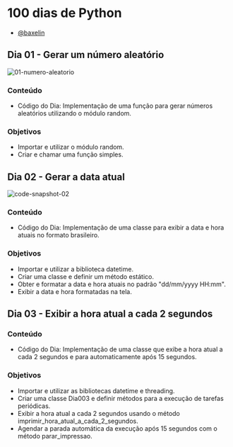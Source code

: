 # 100 dias de Python

- [@baxelin]((https://github.com/baxelin))

## Dia 01 - Gerar um número aleatório

![01-numero-aleatorio](https://github.com/baxelin/100-Dias-Python/assets/94851988/ca2e1ce1-84d8-43e0-9c87-6f7f7868d7d0)

### Conteúdo

- Código do Dia: Implementação de uma função para gerar números aleatórios utilizando o módulo random.

### Objetivos

- Importar e utilizar o módulo random.
- Criar e chamar uma função simples.

## Dia 02 - Gerar a data atual

![code-snapshot-02](https://github.com/user-attachments/assets/45bd8c56-ba4b-40ed-aecc-e39a153ac378)

### Conteúdo

- Código do Dia: Implementação de uma classe para exibir a data e hora atuais no formato brasileiro.

### Objetivos

- Importar e utilizar a biblioteca datetime.
- Criar uma classe e definir um método estático.
- Obter e formatar a data e hora atuais no padrão "dd/mm/yyyy HH:mm".
- Exibir a data e hora formatadas na tela.

## Dia 03 - Exibir a hora atual a cada 2 segundos



### Conteúdo
- Código do Dia: Implementação de uma classe que exibe a hora atual a cada 2 segundos e para automaticamente após 15 segundos.

### Objetivos
- Importar e utilizar as bibliotecas datetime e threading.
- Criar uma classe Dia003 e definir métodos para a execução de tarefas periódicas.
- Exibir a hora atual a cada 2 segundos usando o método imprimir_hora_atual_a_cada_2_segundos.
- Agendar a parada automática da execução após 15 segundos com o método parar_impressao.